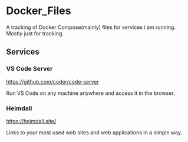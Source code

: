 # Docker_Files

A tracking of Docker Compose(mainly) files for services i am running. Mostly just for tracking.


## Services

### VS Code Server
https://github.com/coder/code-server

Run VS Code on any machine anywhere and access it in the browser.


### Heimdall
https://heimdall.site/

Links to your most used web sites and web applications in a simple way.